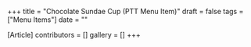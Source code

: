 +++
title = "Chocolate Sundae Cup (PTT Menu Item)"
draft = false
tags = ["Menu Items"]
date = ""

[Article]
contributors = []
gallery = []
+++